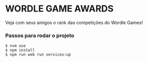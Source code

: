 # WORDLE GAME AWARDS

Veja com seus amigos o rank das competições do Wordle Games!

### Passos para rodar o projeto
```
$ nvm use
$ npm install
$ npm run web run services:up
```